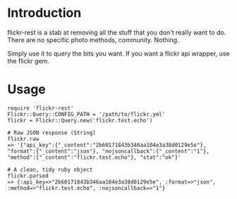 # Introduction

flickr-rest is a stab at removing all the stuff that you don't really
want to do. There are no specific photo methods, community. Nothing.

Simply use it to query the bits you want. 
If you want a flickr api wrapper, use the flickr gem.

# Usage

    require 'flickr-rest'
    Flickr::Query::CONFIG_PATH = '/path/to/flickr.yml'
    flickr = Flickr::Query.new('flickr.test.echo')

    # Raw JSON response (String)
    flickr.raw
    => '{"api_key":{"_content":"2b60171843b346aa104e3a38d0129e5e"}, "format":{"_content":"json"}, "nojsoncallback":{"_content":"1"}, "method":{"_content":"flickr.test.echo"}, "stat":"ok"}'

    # A clean, tidy ruby object
    flickr.parsed
    => {:api_key=>"2b60171843b346aa104e3a38d0129e5e", :format=>"json", :method=>"flickr.test.echo", :nojsoncallback=>"1"}


